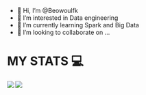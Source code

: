 - 👋 Hi, I’m @Beowoulfk
- 👀 I’m interested in Data engineering 
- 🌱 I’m currently learning  Spark and Big Data
- 💞️ I’m looking to collaborate on ...

<!---
Beowoulfk/Beowoulfk is a ✨ special ✨ repository because its `README.md` (this file) appears on your GitHub profile.
You can click the Preview link to take a look at your changes.
--->

# MY STATS :computer:

<a href="https://github.com/anuraghazra/github-readme-stats">
  <img align="rigth" src="https://github-readme-stats.vercel.app/api?username=Beowoulfk&show_icons=true&theme=dracula" />
</a>
<a href="(https://github.com/anuraghazra/github-readme-stats)">
  <img align="left" src="https://github-readme-stats.vercel.app/api/top-langs/?username=Beowoulfk&langs_count=8" />
</a>
